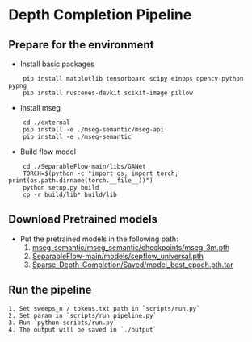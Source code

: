 # Depth Completion Pipeline

## Prepare for the environment

- Install basic packages
```shell
    pip install matplotlib tensorboard scipy einops opencv-python pypng 
    pip install nuscenes-devkit scikit-image pillow
```

- Install mseg
```shell
    cd ./external
    pip install -e ./mseg-semantic/mseg-api
    pip install -e ./mseg-semantic
```

- Build flow model
```shell
    cd ./SeparableFlow-main/libs/GANet
    TORCH=$(python -c "import os; import torch; print(os.path.dirname(torch.__file__))")
    python setup.py build
    cp -r build/lib* build/lib
```

## Download Pretrained models
- Put the pretrained models in the following path:
    1. [mseg-semantic/mseg_semantic/checkpoints/mseg-3m.pth](https://drive.google.com/file/d/1yoWAmmjJvDqTyGgUJQ-19CVnkH1mUZ7A/view?usp=sharing)
    2. [SeparableFlow-main/models/sepflow_universal.pth](https://drive.google.com/file/d/1x-Q0VvfBfdabFW-1KwRtTE8UiZeX4yZ7/view?usp=sharing)
    3. [Sparse-Depth-Completion/Saved/model_best_epoch.pth.tar](https://drive.google.com/file/d/181zn-qcuJp2z4k0SIK-qQV55TgrUisLS/view?usp=sharing)

## Run the pipeline
    1. Set sweeps_n / tokens.txt path in `scripts/run.py`
    2. Set param in `scripts/run_pipeline.py`
    3. Run `python scripts/run.py`
    4. The output will be saved in `./output`


